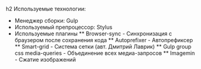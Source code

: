 h2 Используемые технологии:

* Менеджер сборки: Gulp
* Используемый препроцессор: Stylus
* Используемые плагины
** Browser-sync - Синхронизация с браузером после сохранения кода
** Autoprefixer - Автопрефиксер
** Smart-grid - Система сетки (авт. Дмитрий Лаврик)
** Gulp group css media-queries - Объединение всех медиа-запросов
** Imagemin - Сжатие изображений
